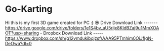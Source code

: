 # Go-Karting
Hi this is my first 3D game created for PC :) 😎
Drive Download Link -------https://drive.google.com/drive/folders/1e1S4bv_aU5rijx8KIdBZaj9u1MmXOAOT?usp=sharing -
Dropbox Download Link -----https://www.dropbox.com/sh/g12vmdukibqjzsf/AAA95PTmhim0OiJfIgN-DeOwa?dl=0
